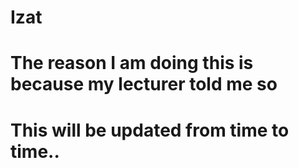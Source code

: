 # Izat
# The reason I am doing this is because my lecturer told me so
# This will be updated from time to time..
